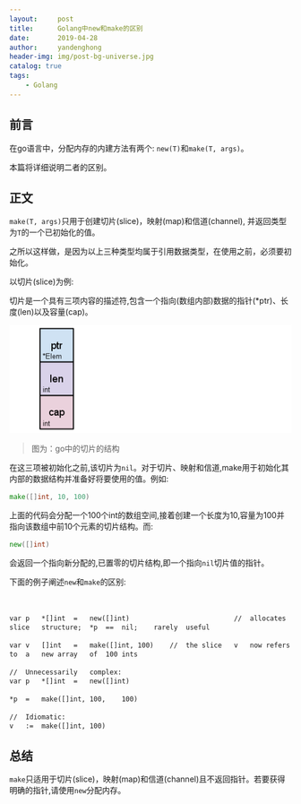 ```yaml
---
layout:     post
title:      Golang中new和make的区别
date:       2019-04-28
author:     yandenghong
header-img: img/post-bg-universe.jpg
catalog: true
tags:
    - Golang
---
```


## 前言
在go语言中，分配内存的内建方法有两个: `new(T)`和`make(T, args)`。

本篇将详细说明二者的区别。

## 正文
`make(T, args)`只用于创建切片(slice)，映射(map)和信道(channel), 并返回类型为`T`的一个已初始化的值。

之所以这样做，是因为以上三种类型均属于引用数据类型，在使用之前，必须要初始化。

以切片(slice)为例:

切片是一个具有三项内容的描述符,包含一个指向(数组内部)数据的指针(*ptr)、长度(len)以及容量(cap)。

![](/img/go_slice01.png)

> 图为：go中的切片的结构

在这三项被初始化之前,该切片为`nil`。对于切片、映射和信道,make用于初始化其内部的数据结构并准备好将要使用的值。例如:
```go
make([]int, 10, 100)
```

上面的代码会分配一个100个int的数组空间,接着创建一个长度为10,容量为100并指向该数组中前10个元素的切片结构。而:
```go
new([]int)
```

会返回一个指向新分配的,已置零的切片结构,即一个指向`nil`切片值的指针。


下面的例子阐述`new`和`make`的区别:

```text
　

var	p	*[]int	=	new([]int)							//	allocates	slice	structure;	*p	==	nil;	rarely	useful

var	v	[]int	=	make([]int,	100)	//	the	slice	v	now	refers	to	a	new	array	of	100	ints

//	Unnecessarily	complex:
var	p	*[]int	=	new([]int)

*p	=	make([]int,	100,	100)

//	Idiomatic:
v	:=	make([]int,	100)

```

## 总结

`make`只适用于切片(slice)，映射(map)和信道(channel)且不返回指针。若要获得明确的指针,请使用`new`分配内存。

